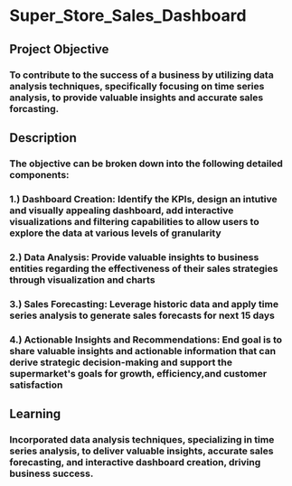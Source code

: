 # Super_Store_Sales_Dashboard
<h2>Project Objective</h2>
<h3>To contribute to the success of a business by utilizing data analysis techniques, specifically focusing on time series analysis, to provide valuable insights and accurate sales forcasting.</h3>
<h2>Description</h2>
<h3>The objective can be broken down into the following detailed components:</h3>
<h3>1.) Dashboard Creation: Identify the KPIs, design an intutive and visually appealing dashboard, add interactive visualizations and filtering capabilities to allow users to explore the data at various levels of granularity</h3>
<h3>2.) Data Analysis: Provide valuable insights to business entities regarding the effectiveness of their sales strategies through visualization and charts</h3>
<h3>3.) Sales Forecasting: Leverage historic data and apply time series analysis to generate sales forecasts for next 15 days</h3>
<h3>4.) Actionable Insights and Recommendations: End goal is to share valuable insights and actionable information that can derive strategic decision-making and support the supermarket's goals for growth, efficiency,and customer satisfaction</h3>
<h2>Learning</h2>
<h3>Incorporated data analysis techniques, specializing in time series analysis, to deliver valuable insights, accurate sales forecasting, and interactive dashboard creation, driving business success.</h3>
